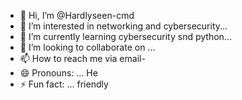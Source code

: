 - 👋 Hi, I’m @Hardlyseen-cmd
- 👀 I’m interested in networking and cybersecurity...
- 🌱 I’m currently learning cybersecurity snd python...
- 💞️ I’m looking to collaborate on ...
- 📫 How to reach me via email- 
- 😄 Pronouns: ... He
- ⚡ Fun fact: ... friendly 

<!---
Hardlyseen-cmd/Hardlyseen-cmd is a ✨ special ✨ repository because its `README.md` (this file) appears on your GitHub profile.
You can click the Preview link to take a look at your changes.
--->
